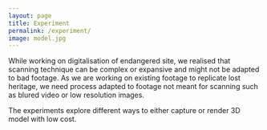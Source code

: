 ```yaml
---
layout: page
title: Experiment
permalink: /experiment/
image: model.jpg
---
```


While working on digitalisation of endangered site, we realised that scanning technique can be complex or expansive and might not be adapted to bad footage. As we are working on existing footage to replicate lost heritage, we need process adapted to footage not meant for scanning such as blured video or low resolution images.

The experiments explore different ways to either capture or render 3D model with low cost.